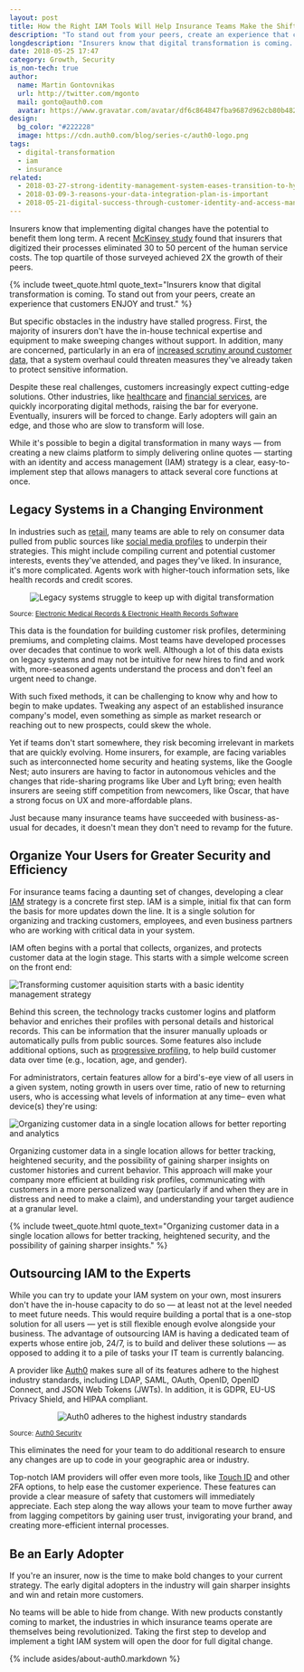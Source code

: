 ```yaml
---
layout: post
title: How the Right IAM Tools Will Help Insurance Teams Make the Shift to Digital
description: "To stand out from your peers, create an experience that customers ENJOY and trust."
longdescription: "Insurers know that digital transformation is coming. To stand out from your peers, create an experience that customers ENJOY and trust."
date: 2018-05-25 17:47
category: Growth, Security
is_non-tech: true
author:
  name: Martin Gontovnikas
  url: http://twitter.com/mgonto
  mail: gonto@auth0.com
  avatar: https://www.gravatar.com/avatar/df6c864847fba9687d962cb80b482764??s=60
design:
  bg_color: "#222228"
  image: https://cdn.auth0.com/blog/series-c/auth0-logo.png
tags:
  - digital-transformation
  - iam
  - insurance
related:
  - 2018-03-27-strong-identity-management-system-eases-transition-to-hybrid-cloud
  - 2018-03-09-3-reasons-your-data-integration-plan-is-important
  - 2018-05-21-digital-success-through-customer-identity-and-access-management
---
```


Insurers know that implementing digital changes have the potential to benefit them long term. A recent [McKinsey study](https://www.mckinsey.com/business-functions/digital-mckinsey/our-insights/making-digital-strategy-a-reality-in-insurance) found that insurers that digitized their processes eliminated 30 to 50 percent of the human service costs. The top quartile of those surveyed achieved 2X the growth of their peers.

{% include tweet_quote.html quote_text="Insurers know that digital transformation is coming. To stand out from your peers, create an experience that customers ENJOY and trust." %}

But specific obstacles in the industry have stalled progress. First, the majority of insurers don't have the in-house technical expertise and equipment to make sweeping changes without support. In addition, many are concerned, particularly in an era of [increased scrutiny around customer data](https://auth0.com/blog/cambridge-analytica-and-facebook/), that a system overhaul could threaten measures they've already taken to protect sensitive information.

Despite these real challenges, customers increasingly expect cutting-edge solutions. Other industries, like [healthcare](https://auth0.com/healthcare/) and [financial services](https://auth0.com/financial-services), are quickly incorporating digital methods, raising the bar for everyone. Eventually, insurers will be forced to change. Early adopters will gain an edge, and those who are slow to transform will lose.

While it's possible to begin a digital transformation in many ways — from creating a new claims platform to simply delivering online quotes — starting with an identity and access management (IAM) strategy is a clear, easy-to-implement step that allows managers to attack several core functions at once.

## Legacy Systems in a Changing Environment

In industries such as [retail](https://auth0.com/retail), many teams are able to rely on consumer data pulled from public sources like [social media profiles](https://auth0.com/learn/social-login/) to underpin their strategies. This might include compiling current and potential customer interests, events they've attended, and pages they've liked. In insurance, it's more complicated. Agents work with higher-touch information sets, like health records and credit scores.

<p style="text-align: center;">
  <img src="https://cdn.auth0.com/blog/how-the-right-identity-and-access-management-tools-will-help-insurance-teams-make-the-shift-to-digital/legacy-systems-struggle-to-keep-up-with-digital-transformation.jpg" alt="Legacy systems struggle to keep up with digital transformation">
  <figcaption>
    <small>
      Source: <a href="http://www.emr-ehrs.com/mental-health-electronic-health-records.php">Electronic Medical Records & Electronic Health Records Software</a>
    </small>
  </figcaption>
</p>

This data is the foundation for building customer risk profiles, determining premiums, and completing claims. Most teams have developed processes over decades that continue to work well. Although a lot of this data exists on legacy systems and may not be intuitive for new hires to find and work with, more-seasoned agents understand the process and don't feel an urgent need to change.

With such fixed methods, it can be challenging to know why and how to begin to make updates. Tweaking any aspect of an established insurance company's model, even something as simple as market research or reaching out to new prospects, could skew the whole.

Yet if teams don't start somewhere, they risk becoming irrelevant in markets that are quickly evolving. Home insurers, for example, are facing variables such as interconnected home security and heating systems, like the Google Nest; auto insurers are having to factor in autonomous vehicles and the changes that ride-sharing programs like Uber and Lyft bring; even health insurers are seeing stiff competition from newcomers, like Oscar, that have a strong focus on UX and more-affordable plans.

Just because many insurance teams have succeeded with business-as-usual for decades, it doesn't mean they don't need to revamp for the future.

## Organize Your Users for Greater Security and Efficiency

For insurance teams facing a daunting set of changes, developing a clear [IAM](https://auth0.com/app-modernization) strategy is a concrete first step. IAM is a simple, initial fix that can form the basis for more updates down the line. It is a single solution for organizing and tracking customers, employees, and even business partners who are working with critical data in your system.

IAM often begins with a portal that collects, organizes, and protects customer data at the login stage. This starts with a simple welcome screen on the front end:

![Transforming customer aquisition starts with a basic identity management strategy](https://cdn.auth0.com/blog/how-the-right-identity-and-access-management-tools-will-help-insurance-teams-make-the-shift-to-digital/transforming-customer-acquisition-starts-with-a-basic-identity-management-strategy.png)

Behind this screen, the technology tracks customer logins and platform behavior and enriches their profiles with personal details and historical records. This can be information that the insurer manually uploads or automatically pulls from public sources. Some features also include additional options, such as [progressive profiling](https://auth0.com/blog/how-profile-enrichment-and-progressive-profiling-can-boost-your-marketing/), to help build customer data over time (e.g., location, age, and gender).

For administrators, certain features allow for a bird's-eye view of all users in a given system, noting growth in users over time, ratio of new to returning users, who is accessing what levels of information at any time– even what device(s) they're using:

![Organizing customer data in a single location allows for better reporting and analytics](https://cdn.auth0.com/blog/how-the-right-identity-and-access-management-tools-will-help-insurance-teams-make-the-shift-to-digital/organizing-customer-data-in-a-single-location-allows-for-better-reporting-and-analytics.png)

Organizing customer data in a single location allows for better tracking, heightened security, and the possibility of gaining sharper insights on customer histories and current behavior. This approach will make your company more efficient at building risk profiles, communicating with customers in a more personalized way (particularly if and when they are in distress and need to make a claim), and understanding your target audience at a granular level.

{% include tweet_quote.html quote_text="Organizing customer data in a single location allows for better tracking, heightened security, and the possibility of gaining sharper insights." %}

## Outsourcing IAM to the Experts

While you can try to update your IAM system on your own, most insurers don't have the in-house capacity to do so — at least not at the level needed to meet future needs. This would require building a portal that is a one-stop solution for all users — yet is still flexible enough evolve alongside your business. The advantage of outsourcing IAM is having a dedicated team of experts whose entire job, 24/7, is to build and deliver these solutions — as opposed to adding it to a pile of tasks your IT team is currently balancing.

A provider like [Auth0](https://auth0.com/security) makes sure all of its features adhere to the highest industry standards, including LDAP, SAML, OAuth, OpenID, OpenID Connect, and JSON Web Tokens (JWTs). In addition, it is GDPR, EU-US Privacy Shield, and HIPAA compliant.

<p style="text-align: center;">
  <img src="https://cdn.auth0.com/blog/how-the-right-identity-and-access-management-tools-will-help-insurance-teams-make-the-shift-to-digital/auth0-adheres-to-the-highest-industry-standards.png" alt="Auth0 adheres to the highest industry standards">
  <figcaption>
    <small>
      Source: <a href="https://auth0.com/security">Auth0 Security</a>
    </small>
  </figcaption>
</p>

This eliminates the need for your team to do additional research to ensure any changes are up to code in your geographic area or industry.

Top-notch IAM providers will offer even more tools, like [Touch ID](https://auth0.com/blog/how-fingerprint-auth-gives-you-security/) and other 2FA options, to help ease the customer experience. These features can provide a clear measure of safety that customers will immediately appreciate. Each step along the way allows your team to move further away from lagging competitors by gaining user trust, invigorating your brand, and creating more-efficient internal processes.

## Be an Early Adopter

If you're an insurer, now is the time to make bold changes to your current strategy. The early digital adopters in the industry will gain sharper insights and win and retain more customers.

No teams will be able to hide from change. With new products constantly coming to market, the industries in which insurance teams operate are themselves being revolutionized. Taking the first step to develop and implement a tight IAM system will open the door for full digital change.

{% include asides/about-auth0.markdown %}
